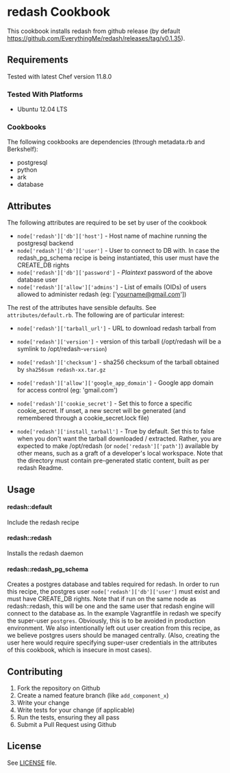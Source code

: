 redash Cookbook
=================
This cookbook installs redash from github release (by default https://github.com/EverythingMe/redash/releases/tag/v0.1.35).

Requirements
------------
Tested with latest Chef version 11.8.0

### Tested With Platforms
* Ubuntu 12.04 LTS

### Cookbooks
The following cookbooks are dependencies (through metadata.rb and Berkshelf):
* postgresql
* python
* ark
* database


Attributes
----------
The following attributes are required to be set by user of the cookbook

* `node['redash']['db']['host']` - Host name of machine running the postgresql backend
* `node['redash']['db']['user']` - User to connect to DB with. In case the redash_pg_schema
recipe is being instantiated, this user must have the CREATE_DB rights
* `node['redash']['db']['password']` - *Plaintext* password of the above database user
* `node['redash']['allow']['admins']` - List of emails (OIDs) of users allowed to administer
redash (eg: ['yourname@gmail.com'])


The rest of the attributes have sensible defaults. See `attributes/default.rb`.
The following are of particular interest:
* `node['redash']['tarball_url']` - URL to download redash tarball from
* `node['redash']['version']` - version of this tarball (/opt/redash will be a symlink to /opt/redash-`version`)
* `node['redash']['checksum']` - sha256 checksum of the tarball obtained by `sha256sum redash-xx.tar.gz`
* `node['redash']['allow']['google_app_domain']` - Google app domain for access control (eg: 'gmail.com')

* `node['redash']['cookie_secret']` - Set this to force a specific cookie_secret. If unset, a new secret will be generated (and remembered through a cookie_secret.lock file)

* `node['redash']['install_tarball']` - True by default. Set this to false when you don't want the tarball downloaded / extracted. Rather, you are expected to make /opt/redash (or `node['redash']['path']`) available by other means, such as a graft of a developer's local workspace. Note that the directory must contain pre-generated static content, built as per redash Readme.


Usage
-----
#### redash::default
Include the redash recipe

#### redash::redash
Installs the redash daemon

#### redash::redash_pg_schema
Creates a postgres database and tables required for redash. 
In order to run this recipe, the postgres user `node['redash']['db']['user']` must exist and must have CREATE_DB rights.
Note that if run on the same node as redash::redash, this will be one and the same user that redash engine will connect to the database as.
In the example Vagrantfile in redash we specify the super-user `postgres`. Obviously, this is to be avoided in production environment. We also intentionally left out user creation from this recipe, as we believe postgres users should be managed centrally. (Also, creating the user here would require specifying super-user credentials in the attributes of this cookbook, which is insecure in most cases).

Contributing
------------

1. Fork the repository on Github
2. Create a named feature branch (like `add_component_x`)
3. Write your change
4. Write tests for your change (if applicable)
5. Run the tests, ensuring they all pass
6. Submit a Pull Request using Github

License
-------
See [LICENSE](https://github.com/EverythingMe/chef-redash/blob/master/LICENSE) file.

